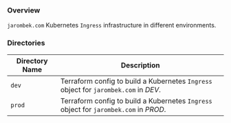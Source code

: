 ### Overview

`jarombek.com` Kubernetes `Ingress` infrastructure in different environments.

### Directories

| Directory Name    | Description                                                                                     |
|-------------------|-------------------------------------------------------------------------------------------------|
| `dev`             | Terraform config to build a Kubernetes `Ingress` object for `jarombek.com` in *DEV*.            |
| `prod`            | Terraform config to build a Kubernetes `Ingress` object for `jarombek.com` in *PROD*.           |